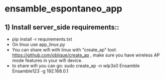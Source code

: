 # ensamble_espontaneo_app
## 1) Install server_side requirements::
   * pip install -r requirements.txt
   * On linux use app_linux.py
* You can share wifi with linux with "create_ap" tool: https://github.com/oblique/create_ap , make sure you have wireless AP mode features in your wifi device.
* to share wifi you can go: sudo create_ap -n wlp3s0 Ensamble Ensamble123 -g 192.168.0.1
